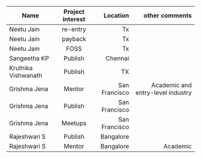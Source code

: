 


| Name          | Project  interest   | Location  | other comments  |
| ------------- |:-------------:| -----:|-----:|
| Neetu Jain       | re-entry  |Tx  | |
| Neetu Jain       | payback  | Tx | |
| Neetu Jain       | FOSS  | Tx | |
| Sangeetha KP     | Publish | Chennai | 
| Kruthika Vishwanath     | Publish | TX | 
| Grishma Jena     | Mentor  | San Francisco | Academic and entry-level industry
| Grishma Jena     | Publish | San Francisco |
| Grishma Jena     | Meetups | San Francisco |
| Rajeshwari S     | Publish | Bangalore     |
| Rajeshwari S     | Mentor  | Bangalore     | Academic
